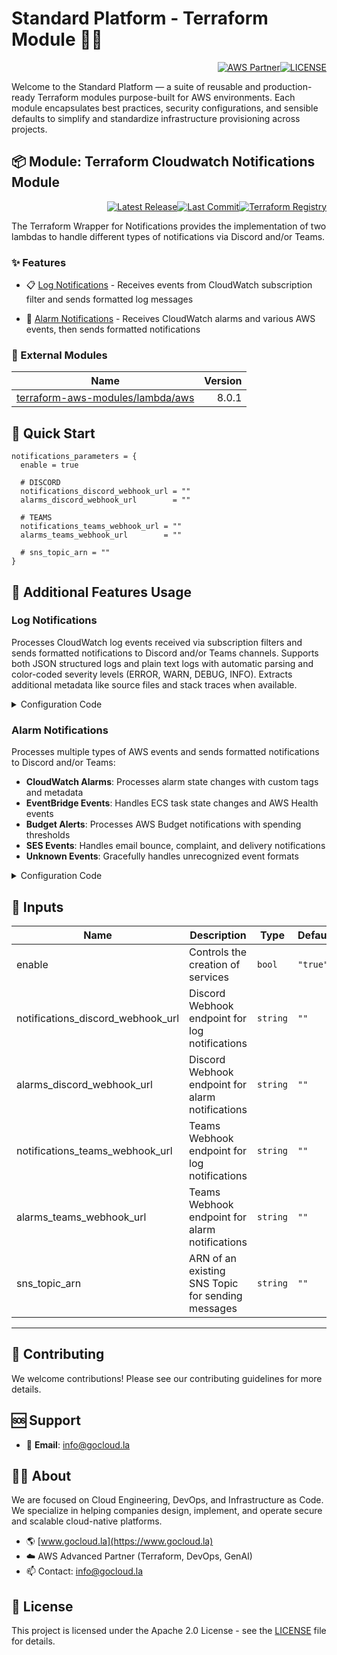 # Standard Platform - Terraform Module 🚀🚀
<p align="right"><a href="https://partners.amazonaws.com/partners/0018a00001hHve4AAC/GoCloud"><img src="https://img.shields.io/badge/AWS%20Partner-Advanced-orange?style=for-the-badge&logo=amazonaws&logoColor=white" alt="AWS Partner"/></a><a href="LICENSE"><img src="https://img.shields.io/badge/License-Apache%202.0-green?style=for-the-badge&logo=apache&logoColor=white" alt="LICENSE"/></a></p>

Welcome to the Standard Platform — a suite of reusable and production-ready Terraform modules purpose-built for AWS environments.
Each module encapsulates best practices, security configurations, and sensible defaults to simplify and standardize infrastructure provisioning across projects.

## 📦 Module: Terraform Cloudwatch Notifications Module
<p align="right"><a href="https://github.com/gocloudLa/terraform-aws-wrapper-notifications/releases/latest"><img src="https://img.shields.io/github/v/release/gocloudLa/terraform-aws-wrapper-notifications.svg?style=for-the-badge" alt="Latest Release"/></a><a href=""><img src="https://img.shields.io/github/last-commit/gocloudLa/terraform-aws-wrapper-notifications.svg?style=for-the-badge" alt="Last Commit"/></a><a href="https://registry.terraform.io/modules/gocloudLa/wrapper-notifications/aws"><img src="https://img.shields.io/badge/Terraform-Registry-7B42BC?style=for-the-badge&logo=terraform&logoColor=white" alt="Terraform Registry"/></a></p>
The Terraform Wrapper for Notifications provides the implementation of two lambdas to handle different types of notifications via Discord and/or Teams.

### ✨ Features

- 📋 [Log Notifications](#log-notifications) - Receives events from CloudWatch subscription filter and sends formatted log messages

- 🚨 [Alarm Notifications](#alarm-notifications) - Receives CloudWatch alarms and various AWS events, then sends formatted notifications



### 🔗 External Modules
| Name | Version |
|------|------:|
| <a href="https://github.com/terraform-aws-modules/terraform-aws-lambda" target="_blank">terraform-aws-modules/lambda/aws</a> | 8.0.1 |



## 🚀 Quick Start
```hcl
notifications_parameters = {
  enable = true

  # DISCORD
  notifications_discord_webhook_url = ""
  alarms_discord_webhook_url        = ""

  # TEAMS
  notifications_teams_webhook_url = ""
  alarms_teams_webhook_url        = ""

  # sns_topic_arn = ""
}
```


## 🔧 Additional Features Usage

### Log Notifications
Processes CloudWatch log events received via subscription filters and sends formatted notifications to Discord and/or Teams channels. 
Supports both JSON structured logs and plain text logs with automatic parsing and color-coded severity levels (ERROR, WARN, DEBUG, INFO).
Extracts additional metadata like source files and stack traces when available.


<details><summary>Configuration Code</summary>

```hcl
module "notifications" {
  source = "gocloudLa/wrapper-notifications/aws"
  
  notifications_parameters = {
    enable = true
    
    # Discord webhook for log notifications
    notifications_discord_webhook_url = var.notifications_discord_webhook_url
    
    # Teams webhook for log notifications  
    notifications_teams_webhook_url = var.notifications_teams_webhook_url
  }
}
```


</details>


### Alarm Notifications
Processes multiple types of AWS events and sends formatted notifications to Discord and/or Teams:
- **CloudWatch Alarms**: Processes alarm state changes with custom tags and metadata
- **EventBridge Events**: Handles ECS task state changes and AWS Health events
- **Budget Alerts**: Processes AWS Budget notifications with spending thresholds
- **SES Events**: Handles email bounce, complaint, and delivery notifications
- **Unknown Events**: Gracefully handles unrecognized event formats


<details><summary>Configuration Code</summary>

```hcl
module "notifications" {
  source = "gocloudLa/wrapper-notifications/aws"
  
  notifications_parameters = {
    enable = true
    
    # Discord webhook for alarm notifications
    alarms_discord_webhook_url = var.alarms_discord_webhook_url
    
    # Teams webhook for alarm notifications
    alarms_teams_webhook_url = var.alarms_teams_webhook_url
    
    # Optional: Use existing SNS topic
    sns_topic_arn = var.sns_topic_arn
  }
}
```


</details>




## 📑 Inputs
| Name                              | Description                                       | Type     | Default  | Required |
| --------------------------------- | ------------------------------------------------- | -------- | -------- | -------- |
| enable                            | Controls the creation of services                 | `bool`   | `"true"` | no       |
| notifications_discord_webhook_url | Discord Webhook endpoint for log notifications    | `string` | `""`     | no       |
| alarms_discord_webhook_url        | Discord Webhook endpoint for alarm notifications  | `string` | `""`     | no       |
| notifications_teams_webhook_url   | Teams Webhook endpoint for log notifications      | `string` | `""`     | no       |
| alarms_teams_webhook_url          | Teams Webhook endpoint for alarm notifications    | `string` | `""`     | no       |
| sns_topic_arn                     | ARN of an existing SNS Topic for sending messages | `string` | `""`     | no       |








---

## 🤝 Contributing
We welcome contributions! Please see our contributing guidelines for more details.

## 🆘 Support
- 📧 **Email**: info@gocloud.la

## 🧑‍💻 About
We are focused on Cloud Engineering, DevOps, and Infrastructure as Code.
We specialize in helping companies design, implement, and operate secure and scalable cloud-native platforms.
- 🌎 [www.gocloud.la](https://www.gocloud.la)
- ☁️ AWS Advanced Partner (Terraform, DevOps, GenAI)
- 📫 Contact: info@gocloud.la

## 📄 License
This project is licensed under the Apache 2.0 License - see the [LICENSE](LICENSE) file for details. 